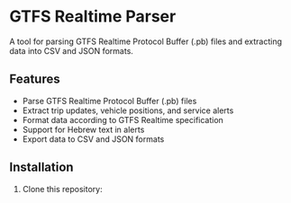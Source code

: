 # GTFS Realtime Parser

A tool for parsing GTFS Realtime Protocol Buffer (.pb) files and extracting data into CSV and JSON formats.

## Features

- Parse GTFS Realtime Protocol Buffer (.pb) files
- Extract trip updates, vehicle positions, and service alerts
- Format data according to GTFS Realtime specification
- Support for Hebrew text in alerts
- Export data to CSV and JSON formats

## Installation

1. Clone this repository:
